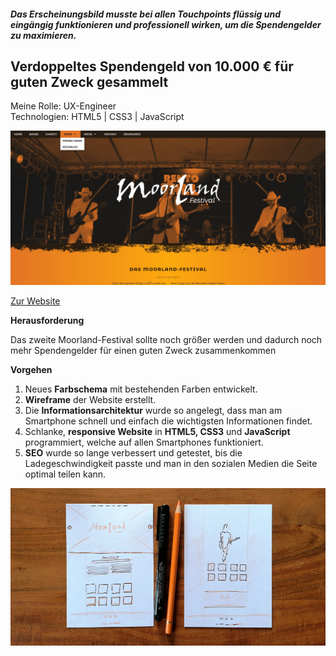 ##### Das Erscheinungsbild musste bei allen Touchpoints flüssig und eingängig funktionieren und professionell wirken, um die Spendengelder zu maximieren.

## Verdoppeltes Spendengeld von 10.000 € für guten Zweck gesammelt

<p style="font-size: var(--fs-small-text); line-height: var(--lh-small-text); color: var(--col-gray)">Meine Rolle: UX-Engineer<br/>
Technologien: HTML5 | CSS3 | JavaScript</p>

![Website Moorland-Festival](../images/MoorlandFestivalWebsite1.jpg)

[Zur Website](http://www.sascha-nabrotzky.de/moorland/index.html)

**Herausforderung**

Das zweite Moorland-Festival sollte noch größer werden und dadurch noch mehr Spendengelder für einen guten Zweck zusammenkommen

**Vorgehen**

1. Neues **Farbschema** mit bestehenden Farben entwickelt.
2. **Wireframe** der Website erstellt.
3. Die **Informationsarchitektur** wurde so angelegt, dass man am Smartphone schnell und einfach die wichtigsten Informationen findet.
4. Schlanke, **responsive Website** in **HTML5, CSS3** und **JavaScript** programmiert, welche auf allen Smartphones funktioniert.
5. **SEO** wurde so lange verbessert und getestet, bis die Ladegeschwindigkeit passte und man in den sozialen Medien die Seite optimal teilen kann.

![Wireframe der Website Moorland-Festival](../images/MoorlandWireframe.jpg)
